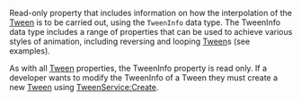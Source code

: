 Read-only property that includes information on how the interpolation of the [Tween](https://developer.roblox.com/en-us/api-reference/class/Tween) is to be carried out, using the `TweenInfo` data type. The TweenInfo data type includes a range of properties that can be used to achieve various styles of animation, including reversing and looping [Tween](https://developer.roblox.com/en-us/api-reference/class/Tween)s (see examples).

As with all [Tween](https://developer.roblox.com/en-us/api-reference/class/Tween) properties, the TweenInfo property is read only. If a developer wants to modify the TweenInfo of a Tween they must create a new [Tween](https://developer.roblox.com/en-us/api-reference/class/Tween) using [TweenService:Create](https://developer.roblox.com/en-us/api-reference/function/TweenService/Create).